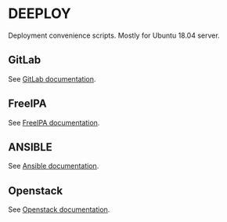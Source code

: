 # DEEPLOY

Deployment convenience scripts. Mostly for Ubuntu 18.04 server.

## GitLab

See [GitLab documentation](./gitlab/README.md).

## FreeIPA

See [FreeIPA documentation](./freeipa/README.md).

## ANSIBLE

See [Ansible documentation](./ansible/README.md).


## Openstack

See [Openstack documentation](./openstack/README.md).
